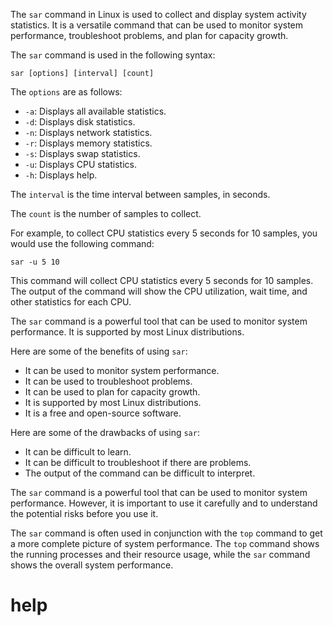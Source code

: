 The `sar` command in Linux is used to collect and display system activity statistics. It is a versatile command that can be used to monitor system performance, troubleshoot problems, and plan for capacity growth.

The `sar` command is used in the following syntax:

```
sar [options] [interval] [count]
```

The `options` are as follows:

* `-a`: Displays all available statistics.
* `-d`: Displays disk statistics.
* `-n`: Displays network statistics.
* `-r`: Displays memory statistics.
* `-s`: Displays swap statistics.
* `-u`: Displays CPU statistics.
* `-h`: Displays help.

The `interval` is the time interval between samples, in seconds.

The `count` is the number of samples to collect.

For example, to collect CPU statistics every 5 seconds for 10 samples, you would use the following command:

```
sar -u 5 10
```

This command will collect CPU statistics every 5 seconds for 10 samples. The output of the command will show the CPU utilization, wait time, and other statistics for each CPU.

The `sar` command is a powerful tool that can be used to monitor system performance. It is supported by most Linux distributions.

Here are some of the benefits of using `sar`:

* It can be used to monitor system performance.
* It can be used to troubleshoot problems.
* It can be used to plan for capacity growth.
* It is supported by most Linux distributions.
* It is a free and open-source software.

Here are some of the drawbacks of using `sar`:

* It can be difficult to learn.
* It can be difficult to troubleshoot if there are problems.
* The output of the command can be difficult to interpret.

The `sar` command is a powerful tool that can be used to monitor system performance. However, it is important to use it carefully and to understand the potential risks before you use it.

The `sar` command is often used in conjunction with the `top` command to get a more complete picture of system performance. The `top` command shows the running processes and their resource usage, while the `sar` command shows the overall system performance.



# help 

```

```
